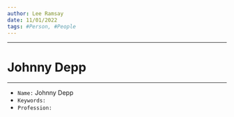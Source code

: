 ```yaml
---
author: Lee Ramsay
date: 11/01/2022
tags: #Person, #People
---
```


--- 
# Johnny Depp
---

* `Name:` Johnny Depp
* `Keywords:`
* `Profession:`

